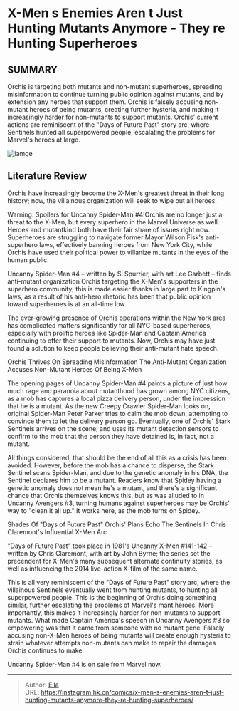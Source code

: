 # X-Men s Enemies Aren t Just Hunting Mutants Anymore - They re Hunting Superheroes


## SUMMARY 



  Orchis is targeting both mutants and non-mutant superheroes, spreading misinformation to continue turning public opinion against mutants, and by extension any heroes that support them.   Orchis is falsely accusing non-mutant heroes of being mutants, creating further hysteria, and making it increasingly harder for non-mutants to support mutants.   Orchis&#39; current actions are reminiscent of the &#34;Days of Future Past&#34; story arc, where Sentinels hunted all superpowered people, escalating the problems for Marvel&#39;s heroes at large.  

![iamge](https://static1.srcdn.com/wordpress/wp-content/uploads/2023/11/magneto-neo-mutants-comic-3.jpg)

## Literature Review

Orchis have increasingly become the X-Men&#39;s greatest threat in their long history; now, the villainous organization will seek to wipe out all heroes.




Warning: Spoilers for Uncanny Spider-Man #4!Orchis are no longer just a threat to the X-Men, but every superhero in the Marvel Universe as well. Heroes and mutantkind both have their fair share of issues right now. Superheroes are struggling to navigate former Mayor Wilson Fisk&#39;s anti-superhero laws, effectively banning heroes from New York City, while Orchis have used their political power to villanize mutants in the eyes of the human public.




Uncanny Spider-Man #4 – written by Si Spurrier, with art Lee Garbett – finds anti-mutant organization Orchis targeting the X-Men&#39;s supporters in the superhero community; this is made easier thanks in large part to Kingpin&#39;s laws, as a result of his anti-hero rhetoric has been that public opinion toward superheroes is at an all-time low.



          

The ever-growing presence of Orchis operations within the New York area has complicated matters significantly for all NYC-based superheroes, especially with prolific heroes like Spider-Man and Captain America continuing to offer their support to mutants. Now, Orchis may have just found a solution to keep people believing their anti-mutant hate speech.


 Orchis Thrives On Spreading Misinformation 
The Anti-Mutant Organization Accuses Non-Mutant Heroes Of Being X-Men
          




The opening pages of Uncanny Spider-Man #4 paints a picture of just how much rage and paranoia about mutanthood has grown among NYC citizens, as a mob has captures a local pizza delivery person, under the impression that he is a mutant. As the new Creepy Crawler Spider-Man looks on, original Spider-Man Peter Parker tries to calm the mob down, attempting to convince them to let the delivery person go. Eventually, one of Orchis&#39; Stark Sentinels arrives on the scene, and uses its mutant detection sensors to confirm to the mob that the person they have detained is, in fact, not a mutant.

All things considered, that should be the end of all this as a crisis has been avoided. However, before the mob has a chance to disperse, the Stark Sentinel scans Spider-Man, and due to the genetic anomaly in his DNA, the Sentinel declares him to be a mutant. Readers know that Spidey having a genetic anomaly does not mean he&#39;s a mutant, and there&#39;s a significant chance that Orchis themselves knows this, but as was alluded to in Uncanny Avengers #3, turning humans against superheroes may be Orchis&#39; way to &#34;clean it all up.&#34; It works here, as the mob turns on Spidey.






 Shades Of &#34;Days of Future Past&#34; 
Orchis&#39; Plans Echo The Sentinels In Chris Claremont&#39;s Influential X-Men Arc
          



&#34;Days of Future Past&#34; took place in 1981&#39;s Uncanny X-Men #141-142 – written by Chris Claremont, with art by John Byrne; the series set the precendent for X-Men&#39;s many subsequent alternate continuity stories, as well as influencing the 2014 live-action X-film of the same name.




This is all very reminiscent of the &#34;Days of Future Past&#34; story arc, where the villainous Sentinels eventually went from hunting mutants, to hunting all superpowered people. This is the beginning of Orchis doing something similar, further escalating the problems of Marvel&#39;s mant heroes. More importantly, this makes it increasingly harder for non-mutants to support mutants. What made Captain America&#39;s speech in Uncanny Avengers #3 so empowering was that it came from someone with no mutant gene. Falsely accusing non-X-Men heroes of being mutants will create enough hysteria to strain whatever attempts non-mutants can make to repair the damages Orchis continues to make.






Uncanny Spider-Man #4 is on sale from Marvel now.





---

> Author: [Ella](https://instagram.hk.cn/)  
> URL: https://instagram.hk.cn/comics/x-men-s-enemies-aren-t-just-hunting-mutants-anymore-they-re-hunting-superheroes/  

